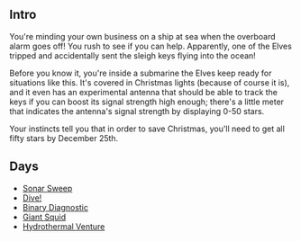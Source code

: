 ## Intro

You're minding your own business on a ship at sea when the overboard alarm goes off! You rush to see if you can help. Apparently, one of the Elves tripped and accidentally sent the sleigh keys flying into the ocean!

Before you know it, you're inside a submarine the Elves keep ready for situations like this. It's covered in Christmas lights (because of course it is), and it even has an experimental antenna that should be able to track the keys if you can boost its signal strength high enough; there's a little meter that indicates the antenna's signal strength by displaying 0-50 stars.

Your instincts tell you that in order to save Christmas, you'll need to get all fifty stars by December 25th.

## Days

- [Sonar Sweep](https://github.com/Ian-Cross/Advent-of-Code/blob/master/2021/day01/README.md)
- [Dive!](https://github.com/Ian-Cross/Advent-of-Code/blob/master/2021/day02/README.md)
- [Binary Diagnostic](https://github.com/Ian-Cross/Advent-of-Code/blob/master/2021/day03/README.md)
- [Giant Squid](https://github.com/Ian-Cross/Advent-of-Code/blob/master/2021/day04/README.md)
- [Hydrothermal Venture](https://github.com/Ian-Cross/Advent-of-Code/blob/master/2021/day05/README.md)